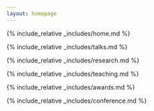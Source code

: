```yaml
---
layout: homepage
---
```

 

{% include_relative _includes/home.md %}

 {% include_relative _includes/talks.md %}
 
{% include_relative _includes/research.md %}
 
{% include_relative _includes/teaching.md %} 
 
{% include_relative _includes/awards.md %} 
 
{% include_relative _includes/conference.md %} 
 
